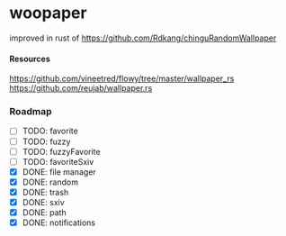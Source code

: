 # woopaper
improved in rust of https://github.com/Rdkang/chinguRandomWallpaper

#### Resources
https://github.com/vineetred/flowy/tree/master/wallpaper_rs
https://github.com/reujab/wallpaper.rs


### Roadmap
- [ ] TODO: favorite
- [ ] TODO: fuzzy
- [ ] TODO: fuzzyFavorite
- [ ] TODO: favoriteSxiv
- [x] DONE: file manager
- [x] DONE: random
- [x] DONE: trash
- [x] DONE: sxiv
- [x] DONE: path
- [x] DONE: notifications
